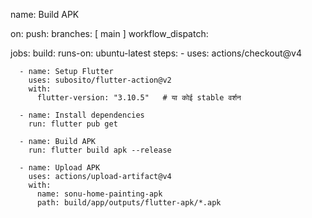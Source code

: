 name: Build APK

on:
  push:
    branches: [ main ]
  workflow_dispatch:

jobs:
  build:
    runs-on: ubuntu-latest
    steps:
      - uses: actions/checkout@v4

      - name: Setup Flutter
        uses: subosito/flutter-action@v2
        with:
          flutter-version: "3.10.5"   # या कोई stable वर्शन

      - name: Install dependencies
        run: flutter pub get

      - name: Build APK
        run: flutter build apk --release

      - name: Upload APK
        uses: actions/upload-artifact@v4
        with:
          name: sonu-home-painting-apk
          path: build/app/outputs/flutter-apk/*.apk
